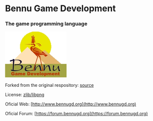# Bennu Game Development
### The game programming language

![bennugd-logo](bennugd-logo.png)

Forked from the original respository: [source](https://sourceforge.net/p/bennugd/code/HEAD/tree/)

License: [zlib/libpng](LICENSE)

Oficial Web: [http://www.bennugd.org](http://www.bennugd.org)

Oficial Forum: [https://forum.bennugd.org](https://forum.bennugd.org)
